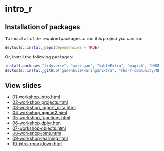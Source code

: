 <!-- README.md is generated from README.Rmd. Please edit that file -->

# intro\_r

<!-- badges: start -->
<!-- badges: end -->

## Installation of packages

To install all of the required packages to run this project you can run

``` r
devtools::install_deps(dependencies = TRUE)
```

Or, install the following packages:

``` r
install.packages("tidyverse", "xaringan", "kableExtra", "magick", "NHSRdatasets")
devtools::install_github("gadenbuie/xaringanExtra", "nhs-r-community/NHSRtheme", "mitchelloharawild/icons")
```

## View slides

-   [01-workshop\_intro.html](01-workshop_intro.html)
-   [02-workshop\_projects.html](02-workshop_projects.html)
-   [03-workshop\_import\_data.html](03-workshop_import_data.html)
-   [04-workshop\_ggplot2.html](04-workshop_ggplot2.html)
-   [05-workshop\_functions.html](05-workshop_functions.html)
-   [06-workshop\_dplyr.html](06-workshop_dplyr.html)
-   [07-workshop-objects.html](07-workshop-objects.html)
-   [08-workshop-joins.html](08-workshop-joins.html)
-   [09-workshop-learning.html](09-workshop-learning.html)
-   [10-intro-rmarkdown.html](10-intro-rmarkdown.html)
